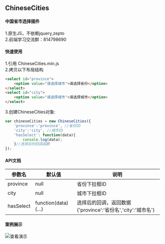 ## ChineseCities
#### 中国省市选择插件
1.原生JS，不依赖jquery,zepto  
2.前端学习交流群：814798690
#### 快速使用
1.引用 ChineseCities.min.js  
2.拷贝以下布局结构
```html
<select id="province">
	<option value="请选择城市">请选择省份</option>
</select>
<select id="city">
	<option value="请选择城市">请选择城市</option>
</select>
```
3.创建ChineseCities对象:
```js
var chineseCities = new ChineseCities({
	'province':'province', //省份ID
	'city':'city', //城市ID
	'hasSelect': function(data){
		console.log(data);
	}//选择后的回调函数
});
```
#### API文档
参数名    |  默认值 | 说明
--        |    --   | --
province  |   null  | 省份下拉框ID
city      |   null  | 城市下拉框ID
hasSelect |   function(data){...}  | 选择后的回调，返回数据{'province':'省份名','city':'城市名'}

#### 案例展示
![查看演示](https://github.com/chaorenzeng/ChineseCities/blob/master/demo/index.gif)
